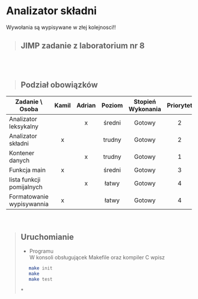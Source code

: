 # Analizator składni

Wywołania są wypisywane w złej kolejnosci!!

> ## JIMP zadanie z laboratorium nr 8

<br/>
<br/>

> ## Podział obowiązków

| Zadanie \ Osoba           | Kamil | Adrian | Poziom | Stopień Wykonania | Priorytet |
| ------------------------- | :---: | :----: | :----: | :---------------: | :-------: |
| Analizator leksykalny     |       |   x    | średni |      Gotowy       |     2     |
| Analizator składni        |   x   |        | trudny |      Gotowy       |     2     |
| Kontener danych           |       |   x    | trudny |      Gotowy       |     1     |
| Funkcja main              |   x   |        | średni |      Gotowy       |     3     |
| lista funkcji pomijalnych |       |   x    | łatwy  |      Gotowy       |     4     |
| Formatowanie wypisywannia |   x   |        | łatwy  |      Gotowy       |     4     |

<br/>

> ## Uruchomianie
>
> -   Programu\
>     W konsoli obsługującek Makefile oraz kompiler C wpisz
>
> ```bash
>    make init
>    make
>    make test
> ```
>
> \*

